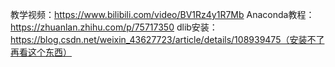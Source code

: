 教学视频：https://www.bilibili.com/video/BV1Rz4y1R7Mb
Anaconda教程：https://zhuanlan.zhihu.com/p/75717350
dlib安装：https://blog.csdn.net/weixin_43627723/article/details/108939475（安装不了再看这个东西）
